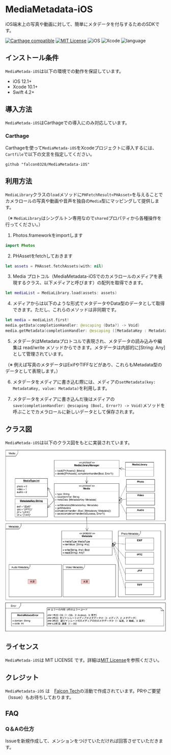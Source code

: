 # MediaMetadata-iOS
iOS端末上の写真や動画に対して、簡単にメタデータを付与するためのSDKです。

[![Carthage compatible](https://img.shields.io/badge/Carthage-compatible-4BC51D.svg?style=flat)](https://github.com/hsylife/SwiftyPickerPopover)
[![MIT License](http://img.shields.io/badge/license-MIT-blue.svg?style=flat)](LICENSE)
![iOS](https://img.shields.io/badge/iOS-12.1+-green.svg)
![Xcode](https://img.shields.io/badge/Xcode-10.1+-green.svg)
![language](https://img.shields.io/badge/language-Swift4.2+-green.svg)

## インストール条件
`MediaMetada-iOS`は以下の環境での動作を保証しています。
- iOS 12.1+
- Xcode 10.1+
- Swift 4.2+

## 導入方法
`MediaMetada-iOS`はCarthageでの導入にのみ対応しています。
### Carthage
Carthageを使って`MediaMetada-iOS`をXcodeプロジェクトに導入するには、`Cartfile`で以下の文言を指定してください。
```
github "falcon0328/MediaMetadata-iOS"
```

## 利用方法
`MediaLibrary`クラスの`load`メソッドに`PHFetchResult<PHAsset>`を与えることでカメラロールの写真や動画や音声を独自の`Media`型にマッピングして提供します。 

（※ `MediaLibrary`はシングルトン専用なので`shared`プロパティから各種操作を行ってください。）
1. Photos.frameworkをimportします
``` swift
import Photos
```

2. PHAssetをfetchしておきます
``` swift
let assets = PHAsset.fetchAssets(with: nil)
```

3. Media プロトコル（MediaMetadata-iOSでのカメラロールのメディアを表現するクラス、以下メディアと呼びます）の配列を取得できます。
``` swift
let mediaList = MediaLibrary.load(assets: assets)
```

4. メディアからは以下のような形式でメタデータやData型のデータとして取得できます。ただし、これらのメソッドは非同期です。
``` swift
let media = mediaList.first!
media.getData(completionHandler: @escaping (Data?) -> Void)
media.getMetadata(completionHandler: @escaping ([MetadataKey : Metadata]) -> Void)
```

5. メタデータはMetadataプロトコルで表現され、メタデータの読み込みや編集は read/write メソッドからできます。メタデータは内部的に[String: Any]として管理されています。

（※ 例えば写真のメタデータはExifやTIFFなどがあり、これらもMetadata型のデータとして表現します。）

6. メタデータをメディアに書き込む際には、メディアの`setMetadata(key: MetadataKey, value: Metadata)`を利用します。

7. メタデータをメディアに書き込んだ後はメディアの`save(completionHandler: @escaping (Bool, Error?) -> Void)`メソッドを呼ぶことでカメラロールに新しいデータとして保存されます。

## クラス図
`MediaMetada-iOS`は以下のクラス図をもとに実装されています。

![クラス図](https://github.com/falcon0328/MediaMetadata-iOS/blob/develop/MediaMetadata-class.png)

## ライセンス
`MediaMetada-iOS`は MIT LICENSE です。詳細は[MIT License](LICENSE)を参照ください。

## クレジット
`MediaMetadata-iOS` は　[Falcon Tech](https://falcon-tech.connpass.com)の活動で作成されています。PRやご要望（Issue）もお待ちしております。

## FAQ
### Q＆Aの仕方
Issueを新規作成して、メンションをつけていただければ回答させていただきます。

